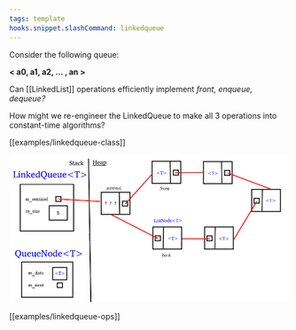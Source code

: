 ```yaml
---
tags: template
hooks.snippet.slashCommand: linkedqueue
---
```


Consider the following queue:

   **< a0, a1, a2, ... , an >** 

Can [[LinkedList]] operations efficiently implement _front, enqueue, dequeue?_ 

How might we re-engineer the LinkedQueue to make all 3 operations into constant-time algorithms?

[[examples/linkedqueue-class]]

![](img/linkq-diagram.png)

[[examples/linkedqueue-ops]]